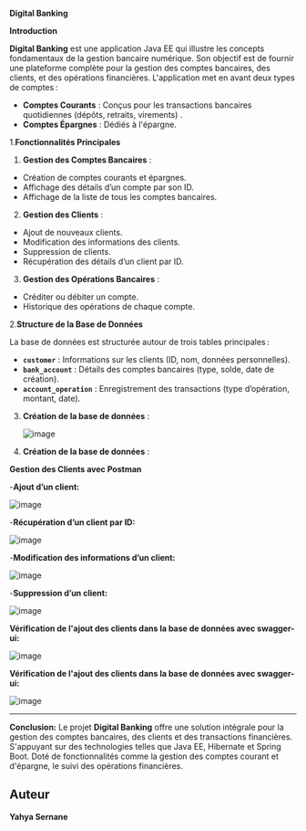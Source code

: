  **Digital Banking**

**Introduction**

**Digital Banking** est une application Java EE qui illustre les concepts fondamentaux de la gestion bancaire numérique.
Son objectif est de fournir une plateforme complète pour la gestion des comptes bancaires, des clients, et des opérations financières. 
L'application met en avant deux types de comptes :

- **Comptes Courants** : Conçus pour les transactions bancaires quotidiennes (dépôts, retraits, virements) .
- **Comptes Épargnes** : Dédiés à l'épargne.

1.**Fonctionnalités Principales**

   1. **Gestion des Comptes Bancaires** :
   - Création de comptes courants et épargnes.
   - Affichage des détails d’un compte par son ID.
   - Affichage de la liste de tous les comptes bancaires.

   2. **Gestion des Clients** :
   - Ajout de nouveaux clients.
   - Modification des informations des clients.
   - Suppression de clients.
   - Récupération des détails d’un client par ID.

   3. **Gestion des Opérations Bancaires** :
   - Créditer ou débiter un compte.
   - Historique des opérations de chaque compte.

2.**Structure de la Base de Données**

La base de données est structurée autour de trois tables principales :

- **`customer`** : Informations sur les clients (ID, nom, données personnelles).
- **`bank_account`** : Détails des comptes bancaires (type, solde, date de création).
- **`account_operation`** : Enregistrement des transactions (type d’opération, montant, date).

3. **Création de la base de données** :
   
   ![image](https://github.com/user-attachments/assets/f9b6971c-7fa9-40f5-940b-13a6706528db)

5. **Création de la base de données** :

  **Gestion des Clients avec Postman**
  
   -**Ajout d’un client:**

![image](https://github.com/user-attachments/assets/e03f2fd3-db22-4bfe-817a-6d9221105252)

 -**Récupération d’un client par ID:**

![image](https://github.com/user-attachments/assets/85852001-2565-43ce-9f06-8710bbdad106)


-**Modification des informations d’un client:**

![image](https://github.com/user-attachments/assets/26392555-cbfd-4756-9fa6-ebe3a32ba93c)

-**Suppression d’un client:**

![image](https://github.com/user-attachments/assets/f812fd84-1aed-42c4-8af3-c1ec9377e329)


**Vérification de l'ajout  des clients  dans la base de données avec swagger-ui:**

![image](https://github.com/user-attachments/assets/46578d3e-9e68-4ddf-803b-a0d5fe6d9d07)

**Vérification de l'ajout  des clients  dans la base de données avec swagger-ui:**

![image](https://github.com/user-attachments/assets/4bb57b75-ddf8-4574-b65e-153eb77d1043)


---
**Conclusion:**
Le projet **Digital Banking** offre une solution intégrale pour la gestion des comptes bancaires, des clients et des transactions financières. S'appuyant sur des technologies telles que Java EE, Hibernate et Spring Boot. Doté de fonctionnalités comme la gestion des comptes courant et d'épargne, le suivi des opérations financières.

## **Auteur**
**Yahya Sernane**  
